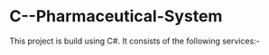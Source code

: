 # C--Pharmaceutical-System
This project is build using C#. It consists of the following services:- 
